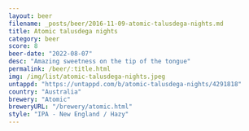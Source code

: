 ```yaml
---
layout: beer
filename: _posts/beer/2016-11-09-atomic-talusdega-nights.md
title: Atomic talusdega nights
category: beer
score: 8
beer-date: "2022-08-07"
desc: "Amazing sweetness on the tip of the tongue"
permalink: /beer/:title.html
img: /img/list/atomic-talusdega-nights.jpeg
untappd: "https://untappd.com/b/atomic-talusdega-nights/4291818"
country: "Australia"
brewery: "Atomic"
breweryURL: "/brewery/atomic.html"
style: "IPA - New England / Hazy"
---
```

